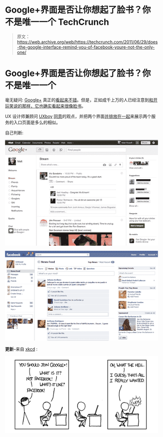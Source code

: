 # Google+界面是否让你想起了脸书？你不是唯一一个 TechCrunch

> 原文：<https://web.archive.org/web/https://techcrunch.com/2011/06/29/does-the-google-interface-remind-you-of-facebook-youre-not-the-only-one/>

# Google+界面是否让你想起了脸书？你不是唯一一个

毫无疑问: [Google+](https://web.archive.org/web/20230123003703/https://plus.google.com/) 真正的[看起来不错](https://web.archive.org/web/20230123003703/https://techcrunch.com/2011/06/28/google-plus-design-andy-hertzfeld/)。但是，正如成千上万的人已经注意到[和开玩笑说的那样，它也确实](https://web.archive.org/web/20230123003703/http://www.businessinsider.com/wow-google-looks-exactly-like-facebook-2011-6)[看起来很像](https://web.archive.org/web/20230123003703/http://www.timesunion.com/business/article/Google-Plus-looks-a-lot-like-Facebook-1444698.php)[脸书](https://web.archive.org/web/20230123003703/http://www.crunchbase.com/company/facebook)。

UX 设计师兼顾问 [UXboy](https://web.archive.org/web/20230123003703/http://uxboy.com/) [同意](https://web.archive.org/web/20230123003703/http://twitter.com/#!/uxboy/status/86013983802408960)的观点，并把两个界面[并排放在一起](https://web.archive.org/web/20230123003703/http://twitpic.com/5iiwos/full)来展示两个服务的入口页面是多么的相似。

自己判断:

![](img/75f17702b27d51d410b8e04e8625b6e5.png)

![](img/c9fbc71d9532fda3c61dc1ea9306f931.png)

**更新**–来自 [xkcd](https://web.archive.org/web/20230123003703/http://xkcd.com/918/) :

![](img/27523e078872a559cbabb6a1ce20e9aa.png)